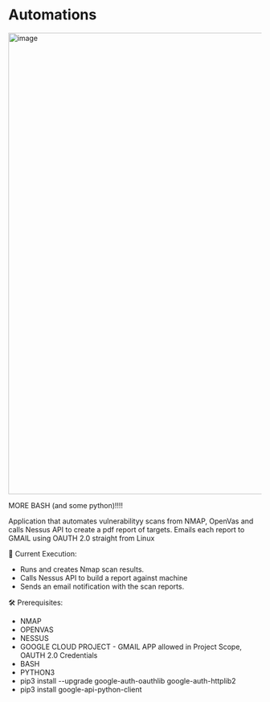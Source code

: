 # Automations


<img width="918" alt="image" src="https://github.com/user-attachments/assets/b69d5b67-c504-4e04-92d9-0693b015f15d">


MORE BASH (and some python)!!!!

Application that automates vulnerabilityy scans from NMAP, OpenVas and calls Nessus API to create a pdf report of targets.
Emails each report to GMAIL using OAUTH 2.0 straight from Linux



🚧 Current Execution:
- Runs and creates Nmap scan results.
- Calls Nessus API to build a report against machine
- Sends an email notification with the scan reports.

🛠️ Prerequisites:
- NMAP
- OPENVAS
- NESSUS
- GOOGLE CLOUD PROJECT - GMAIL APP allowed in Project Scope, OAUTH 2.0 Credentials
- BASH
- PYTHON3
- pip3 install --upgrade google-auth-oauthlib google-auth-httplib2
- pip3 install google-api-python-client
